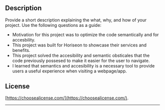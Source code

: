 # <Horiseon>

## Description

Provide a short description explaining the what, why, and how of your project. Use the following questions as a guide:

- Motivation for this project was to optimize the code semantically and for accesbility.
- This project was built for Horiseon to showcase their services and benefits.
- This project solved the accesibility and semantic obsticales that the code previously possesed to make it easier for the user to navigate.
- I learned that semantics and accesibility is a necessary tool to provide users a useful experience when visiting a webpage/app. 

## License

[https://choosealicense.com/](https://choosealicense.com/).

---
